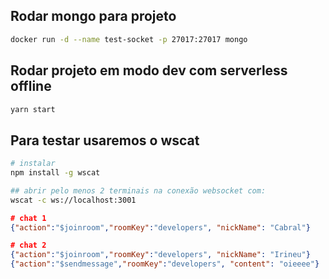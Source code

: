 ## Rodar mongo para projeto
```bash
docker run -d --name test-socket -p 27017:27017 mongo
```

## Rodar projeto em modo dev com serverless offline
```bash
yarn start
```

## Para testar usaremos o wscat
```bash
# instalar
npm install -g wscat

## abrir pelo menos 2 terminais na conexão websocket com:
wscat -c ws://localhost:3001
```


```json
# chat 1
{"action":"$joinroom","roomKey":"developers", "nickName": "Cabral"}

# chat 2
{"action":"$joinroom","roomKey":"developers", "nickName": "Irineu"}
{"action":"$sendmessage","roomKey":"developers", "content": "oieeee"}
```